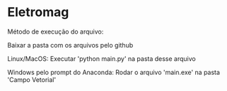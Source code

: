 # Eletromag

Método de execução do arquivo:

Baixar a pasta com os arquivos pelo github

Linux/MacOS: Executar 'python main.py' na pasta desse arquivo

Windows pelo prompt do Anaconda: Rodar o arquivo 'main.exe' na pasta 'Campo Vetorial'
